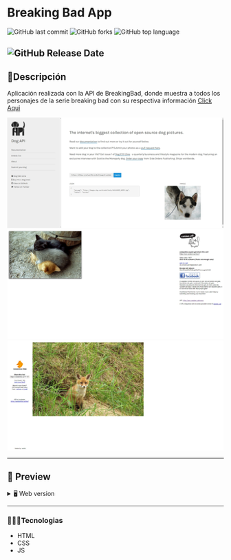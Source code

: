 # Breaking Bad App
![GitHub last commit](https://img.shields.io/github/last-commit/Alane-Tc/Animals-App?style=for-the-badge) ![GitHub forks](https://img.shields.io/github/forks/Alane-Tc/Animals-App?style=for-the-badge) ![GitHub top language](https://img.shields.io/github/languages/top/Alane-Tc/Animals-App?style=for-the-badge) 

![GitHub Release Date](https://img.shields.io/github/release-date/Alane-Tc/Animals-App?style=for-the-badge)
------------
## 📝Descripción
Aplicación realizada con la API de BreakingBad, donde muestra a todos los personajes de la serie breaking bad con su respectiva información [Click Aqui](https://animalsapp.netlify.app/ "Click Aqui")

![](https://github.com/Alane-Tc/Animals-App/blob/master/img/ss/dogAppi.jpeg?raw=true)
![](https://github.com/Alane-Tc/Animals-App/blob/master/img/ss/cadAppi.jpeg?raw=true)
![](https://github.com/Alane-Tc/Animals-App/blob/master/img/ss/foxAppi.jpeg?raw=true)

------------

## 🎨 Preview
<details>
    <summary>🖥 Web version</summary>

![](https://github.com/Alane-Tc/Animals-App/blob/master/img/ss/index.jpeg?raw=true)


</details>

</details>

------------


### 👩🏻‍💻Tecnologias
- HTML
- CSS
- JS
